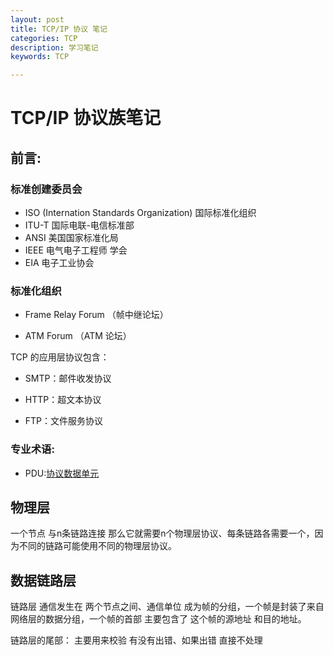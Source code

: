 ```yaml
---
layout: post
title: TCP/IP 协议 笔记
categories: TCP
description: 学习笔记
keywords: TCP

---
```


# TCP/IP 协议族笔记

## 前言:

### 标准创建委员会

* ISO (Internation Standards Organization)  国际标准化组织
* ITU-T 国际电联-电信标准部
* ANSI 美国国家标准化局
* IEEE 电气电子工程师 学会
* EIA 电子工业协会

### 标准化组织 

* Frame Relay Forum （帧中继论坛）

* ATM Forum （ATM 论坛）

  

TCP 的应用层协议包含：

* SMTP：邮件收发协议

* HTTP：超文本协议

* FTP：文件服务协议



### 专业术语:
* PDU:[协议数据单元](https://baike.baidu.com/item/PDU/1855)











## 物理层

一个节点 与n条链路连接 那么它就需要n个物理层协议、每条链路各需要一个，因为不同的链路可能使用不同的物理层协议。



## 数据链路层



链路层 通信发生在 两个节点之间、通信单位 成为帧的分组，一个帧是封装了来自网络层的数据分组，一个帧的首部 主要包含了 这个帧的源地址 和目的地址。



链路层的尾部： 主要用来校验 有没有出错、如果出错 直接不处理
